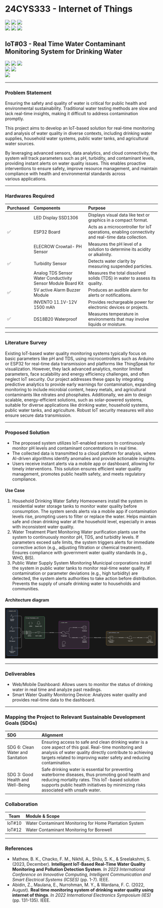 # 24CYS333 - Internet of Things
![](https://img.shields.io/badge/Batch-22CYS-lightgreen) ![](https://img.shields.io/badge/UG-blue) ![](https://img.shields.io/badge/Subject-IoT-blue)
<br/>
![](https://img.shields.io/badge/Lecture-2-orange) ![](https://img.shields.io/badge/Practical-3-orange) ![](https://img.shields.io/badge/Credits-3-orange) <br/>

## IoT#03 - Real Time Water Contaminant Monitoring System for Drinking Water

![](https://img.shields.io/badge/Member-Agil_Prasanna_P-gold)  ![](https://img.shields.io/badge/Member-Amal_Ritessh_A_P-gold)  ![](https://img.shields.io/badge/Member-Ananth_R-gold) <br/> 
![](https://img.shields.io/badge/SDG-6-darkgreen) ![](https://img.shields.io/badge/SDG-3-darkgreen) <br/>
![](https://img.shields.io/badge/Reviewed-16th_Feb_2025-brown) 

---
### Problem Statement
 Ensuring the safety and quality of water is critical for public health and environmental sustainability. Traditional water testing methods are slow and lack real-time insights, making it difficult to address contamination promptly.

 This project aims to develop an IoT-based solution for real-time monitoring and analysis of water quality in diverse contexts, including drinking water supplies, household water systems, public water tanks, and agricultural water sources.

 By leveraging advanced sensors, data analytics, and cloud connectivity, the system will track parameters such as pH, turbidity, and contaminant levels, providing instant alerts on water quality issues. This enables proactive interventions to ensure safety, improve resource management, and maintain compliance with health and environmental standards across various applications.

---
 ### Hardwares Required

|Purchased| Components               | Purpose                                                                                          |
|:-|:-------------------------|:-------------------------------------------------------------------------------------------------|
|| LED Display SSD1306  | Displays visual data like text or graphics in a compact format. |
|✅| ESP32 Board              | Acts as a microcontroller for IoT operations, enabling connectivity and real-time data collection. |
|| ELECROW Crowtail- PH Sensor    | Measures the pH level of a solution to determine its acidity or alkalinity. |
|✅| Turbidity Sensor             | Detects water clarity by measuring suspended particles. |
|| Analog TDS Sensor Water Conductivity Sensor Module Board Kit  | Measures the total dissolved solids (TDS) in water to assess its quality. |
|✅| 5V active Alarm Buzzer Module    | Produces an audible alarm for alerts or notifications. |
|| INVENTO 11.1V-12V 1500 mAh               | Provides rechargeable power for electronic devices or projects. |
|✅| DS18B20 Waterproof| Measures temperature in environments that may involve liquids or moisture. |

---
 ### Literature Survey
 Existing IoT-based water quality monitoring systems typically focus on basic parameters like pH and TDS, using microcontrollers such as Arduino or ESP32 for real-time data transmission and platforms like ThingSpeak for visualization. However, they lack advanced analytics, monitor limited parameters, face scalability and energy efficiency challenges, and often neglect IoT security. Our project addresses these gaps by integrating predictive analytics to provide early warnings for contamination, expanding monitoring to include microbial content, heavy metals, and agricultural contaminants like nitrates and phosphates. Additionally, we aim to design scalable, energy-efficient solutions, such as solar-powered systems, suitable for diverse applications like drinking water, household systems, public water tanks, and agriculture. Robust IoT security measures will also ensure secure data transmission.

---
 ### Proposed Solution
- The proposed system utilizes IoT-enabled sensors to continuously monitor pH levels
and contaminant concentrations in real time.
- The collected data is transmitted to a cloud platform for analysis, where AI-driven
algorithms identify anomalies and provide actionable insights.
- Users receive instant alerts via a mobile app or dashboard, allowing for timely
interventions. This solution ensures efficient water quality management, promotes
public health safety, and meets regulatory compliance.

#### Use Case
1. Household Drinking Water Safety Homeowners install the system in residential water
 storage tanks to monitor water quality before consumption. The system sends alerts
 via a mobile app if contamination levels rise, prompting users to filter or replace the
 water. Helps maintain safe and clean drinking water at the household level,
 especially in areas with inconsistent water quality.
2. Water Treatment Plant Monitoring Water purification plants use the system to
 continuously monitor pH, TDS, and turbidity levels. If parameters exceed safe limits,
 the system triggers alerts for immediate corrective action (e.g., adjusting filtration or
 chemical treatment). Ensures compliance with government water quality standards
 (e.g., WHO, BIS).
3. Public Water Supply System Monitoring Municipal corporations install the system in
 public water tanks to monitor real-time water quality. If contamination or parameter
 deviations (e.g., high turbidity) are detected, the system alerts authorities to take
 action before distribution. Prevents the supply of unsafe drinking water to
 households and communities.

#### Architecture diagram
<img alt="Original" src="https://github.com/Amrita-TIFAC-Cyber-Blockchain/24CYS333-Internet-of-Things/blob/main/Assets/Projects/IoT03/Docs/Architecture_diagram.png">

---
### Deliverables
- Web/Mobile Dashboard: Allows users to monitor the status of drinking water in real time and analyze past readings.
- Smart Water Quality Monitoring Device: Analyzes water quality and provides real-time data to the dashboard.

---
 ### Mapping the Project to Relevant Sustainable Development Goals (SDGs) 

| SDG | Alignment |
|:-----------------------------------------|:----------------------------------------------------------------------------------------------------------------------------------------------------------|
| SDG 6: Clean Water and Sanitation | Ensuring access to safe and clean drinking water is a core aspect of this goal. Real-time monitoring and analysis of water quality directly contribute to achieving targets related to improving water safety and reducing contamination. |
| SDG 3: Good Health and Well-Being | Safe drinking water is essential for preventing waterborne diseases, thus promoting good health and reducing mortality rates. This IoT-based solution supports public health initiatives by minimizing risks associated with unsafe water. |

### Collaboration 
| Team | Module & Scope |
|:----:|:---------------|
| IoT#10 | Water Contaminant Monitoring for Home Plantation System | 
| IoT#12 | Water Contaminant Monitoring for Borewell |

---
 ### References
 - Mathew, B. K., Chacko, F. M., Nikhil, A., Shilu, S. K., & Sreelakshmi, S. (2023, December). **Intelligent IoT-Based Real-Time Water Quality Monitoring and Pollution Detection System**. _In 2023 International Conference on Innovative Computing, Intelligent Communication and Smart Electrical Systems (ICSES)_ (pp. 1-7). IEEE.
- Abidin, Z., Maulana, E., Nurrohman, M. Y., & Wardana, F. C. (2022, August). **Real time monitoring system of drinking water quality using internet of things**. _In 2022 International Electronics Symposium (IES)_ (pp. 131-135). IEEE. 
